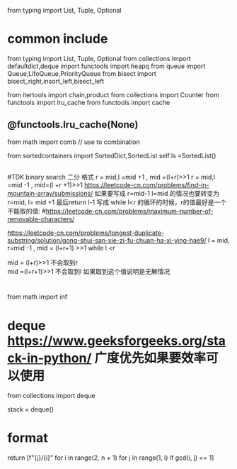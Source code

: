 from typing import List, Tuple, Optional
# common include
from typing import List, Tuple, Optional
from collections import defaultdict,deque
import functools
import heapq
from queue import Queue,LifoQueue,PriorityQueue
from bisect import bisect_right,insort_left,bisect_left

from itertools import chain,product
from collections import Counter
from functools import lru_cache
from functools import cache
##  @functools.lru_cache(None) 

from math import comb // use to combination

from sortedcontainers import SortedDict,SortedList
self.ls =SortedList()


## 
#TDK binary search 二分 格式
r = mid,l =mid +1 , mid =(l+r)>>1
r = mid,l =mid -1 , mid=(l +r +1)>>1
https://leetcode-cn.com/problems/find-in-mountain-array/submissions/
如果要写成
r=mid-1 l=mid 的情况也要转变为 r=mid, l= mid +1  最后return l-1
写成 while l<r 的循环的时候，r的值最好是一个不能取的值:  #https://leetcode-cn.com/problems/maximum-number-of-removable-characters/

https://leetcode-cn.com/problems/longest-duplicate-substring/solution/gong-shui-san-xie-zi-fu-chuan-ha-xi-ying-hae9/
l = mid, r=mid -1  , mid = (l+r+1) >>1  while l <r  

mid = (l+r)>>1 不会取到r  
mid =(l+r+1)>>1 不会取到l  如果取到这个值说明是无解情况

#

from math import inf

# deque  https://www.geeksforgeeks.org/stack-in-python/   广度优先如果要效率可以使用
from collections import deque
 
stack = deque()

# format 
return [f"{j}/{i}" for i in range(2, n + 1) for j in range(1, i) if gcd(i, j) == 1]